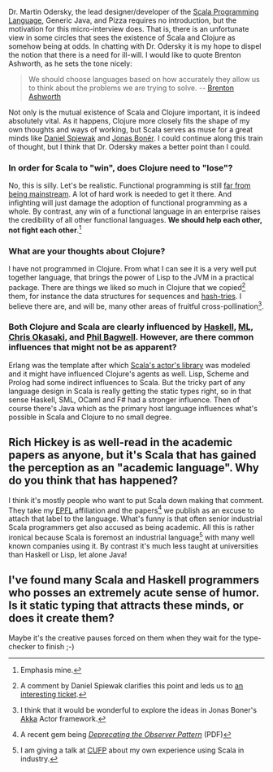 Dr. Martin Odersky, the lead designer/developer of the [Scala Programming Language](http://scala-lang.org), Generic Java, and Pizza requires no introduction, but the motivation for this micro-interview does.  That is, there is an unfortunate view in some circles that sees the existence of Scala and Clojure as somehow being at odds.  In chatting with Dr. Odersky it is my hope to dispel the notion that there is a need for ill-will.  I would like to quote Brenton Ashworth, as he sets the tone nicely:

> We should choose languages based on how accurately they allow us to think about the problems we are trying to solve.
> -- [Brenton Ashworth](http://blog.fogus.me/2010/08/03/take-5-brenton-ashworth/)

Not only is the mutual existence of Scala and Clojure important, it is indeed absolutely vital.  As it happens, Clojure more closely fits the shape of my own thoughts and ways of working, but Scala serves as muse for a great minds like [Daniel Spiewak](http://www.codecommit.com/blog/) and [Jonas Bonér](http://jonasboner.com/).  I could continue along this train of thought, but I think that Dr. Odersky makes a better point than I could.

### In order for Scala to "win", does Clojure need to "lose"?

No, this is silly. Let's be realistic. Functional programming is still [far from being mainstream][mainstream]. A lot of hard work is needed to get it there. And infighting will just damage the adoption of functional programming as a whole. By contrast, any win of a functional language in an enterprise raises the credibility of all other functional languages. **We should help each other, not fight each other**.[^emph]

[mainstream]: http://www.tiobe.com/index.php/content/paperinfo/tpci/index.html

[^emph]: Emphasis mine.

### What are your thoughts about Clojure?


I have not programmed in Clojure. From what I can see it is a very well put together language, that brings the power of Lisp to the JVM in a practical package. There are things we liked so much in Clojure that we copied[^copied] them, for instance the data structures for sequences and [hash-tries][tries].  I believe there are, and will be, many other areas of fruitful cross-pollination[^akka].

[tries]: https://lampsvn.epfl.ch/trac/scala/ticket/1509

[^akka]: I think that it would be wonderful to explore the ideas in Jonas Boner's [Akka](http://akkasource.org/) Actor framework. 

[^copied]: A comment by Daniel Spiewak clarifies this point and leds us to [an interesting ticket](https://lampsvn.epfl.ch/trac/scala/ticket/3724). 

### Both Clojure and Scala are clearly influenced by [Haskell][haskell], [ML][ML], [Chris Okasaki][okasaki], and [Phil Bagwell][bagwell].  However, are there common influences that might not be as apparent?

Erlang was the template after which [Scala's actor's library][actors] was modeled and it might have influenced Clojure's agents as well. Lisp, Scheme and Prolog had some indirect influences to Scala. But the tricky part of any language design in Scala is really getting the static types right, so in that sense Haskell, SML, OCaml and F# had a stronger influence. Then of course there's Java which as the primary host language influences what's possible in Scala and Clojure to no small degree.

[actors]: http://www.scala-lang.org/node/242

[haskell]: http://github.com/clojure/clojure/blob/a1eff35124b923ef8539a35e7a292813ba54a0e0/src/clj/clojure/core_deftype.clj#L398

[ML]: http://books.google.com/books?id=B_QZqFmG-vQC&pg=PA314&lpg=PA314&dq=ml+reference+types&source=bl&ots=0gtl5QyJb-&sig=AlQnUGruRERehJLUSH4XQVDs2wg&hl=en&ei=BBNcTJWFJMH48Abb69jlAg&sa=X&oi=book_result&ct=result&resnum=3&ved=0CBwQ6AEwAg#v=onepage&q=ml%20reference%20types&f=false

[okasaki]: http://github.com/clojure/clojure/blob/a1eff35124b923ef8539a35e7a292813ba54a0e0/src/jvm/clojure/lang/PersistentQueue.java

[bagwell]: http://github.com/clojure/clojure/blob/master/src/jvm/clojure/lang/PersistentHashMap.java

## Rich Hickey is as well-read in the academic papers as anyone, but it's Scala that has gained the perception as an "academic language".  Why do you think that has happened?

I think it's mostly people who want to put Scala down making that comment. They take my [EPFL](http://www.epfl.ch/index.fr.html) affiliation and the papers[^papers] we publish as an excuse to attach that label to the language. What's funny is that often senior industrial Scala programmers get also accused as being academic. All this is rather ironical because Scala is foremost an industrial language[^cufp] with many well known companies using it. By contrast it's much less taught at universities than Haskell or Lisp,
let alone Java!

[^papers]: A recent gem being *[Deprecating the Observer Pattern](http://lamp.epfl.ch/~imaier/pub/DeprecatingObserversTR2010.pdf)* (PDF)

[^cufp]: I am giving a talk at [CUFP](http://cufp.org/) about my own experience using Scala in industry.

## I've found many Scala and Haskell programmers who posses an extremely acute sense of humor.  Is it static typing that attracts these minds, or does it create them?

Maybe it's the creative pauses forced on them when they wait for the type-checker to finish ;-)
